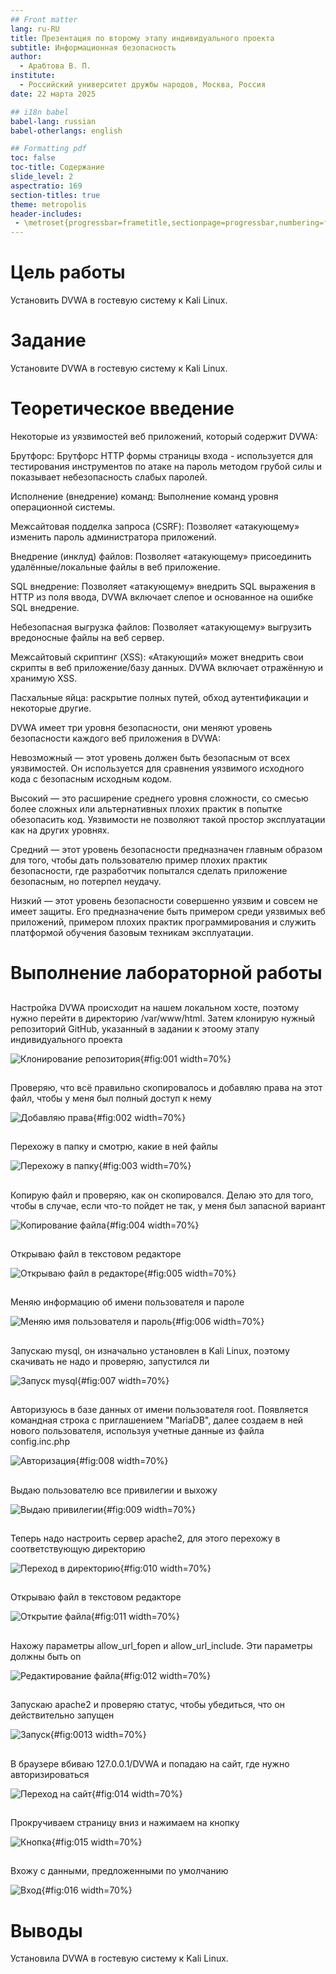 ```yaml
---
## Front matter
lang: ru-RU
title: Презентация по второму этапу индивидуального проекта
subtitle: Информационная безопасность
author:
  - Арабтова В. П.
institute:
  - Российский университет дружбы народов, Москва, Россия
date: 22 марта 2025

## i18n babel
babel-lang: russian
babel-otherlangs: english

## Formatting pdf
toc: false
toc-title: Содержание
slide_level: 2
aspectratio: 169
section-titles: true
theme: metropolis
header-includes:
 - \metroset{progressbar=frametitle,sectionpage=progressbar,numbering=fraction}
---
```


# Цель работы

Установить DVWA в гостевую систему к Kali Linux.

# Задание

Установите DVWA в гостевую систему к Kali Linux.

# Теоретическое введение

Некоторые из уязвимостей веб приложений, который содержит DVWA:

Брутфорс: Брутфорс HTTP формы страницы входа - используется для тестирования инструментов по атаке на пароль методом грубой силы и показывает небезопасность слабых паролей.

Исполнение (внедрение) команд: Выполнение команд уровня операционной системы.

Межсайтовая подделка запроса (CSRF): Позволяет «атакующему» изменить пароль администратора приложений.

Внедрение (инклуд) файлов: Позволяет «атакующему» присоединить удалённые/локальные файлы в веб приложение.

SQL внедрение: Позволяет «атакующему» внедрить SQL выражения в HTTP из поля ввода, DVWA включает слепое и основанное на ошибке SQL внедрение.

Небезопасная выгрузка файлов: Позволяет «атакующему» выгрузить вредоносные файлы на веб сервер.

Межсайтовый скриптинг (XSS): «Атакующий» может внедрить свои скрипты в веб приложение/базу данных. DVWA включает отражённую и хранимую XSS.

Пасхальные яйца: раскрытие полных путей, обход аутентификации и некоторые другие.

DVWA имеет три уровня безопасности, они меняют уровень безопасности каждого веб приложения в DVWA:

Невозможный — этот уровень должен быть безопасным от всех уязвимостей. Он используется для сравнения уязвимого исходного кода с безопасным исходным кодом.

Высокий — это расширение среднего уровня сложности, со смесью более сложных или альтернативных плохих практик в попытке обезопасить код. Уязвимости не 
позволяют такой простор эксплуатации как на других уровнях.

Средний — этот уровень безопасности предназначен главным образом для того, чтобы дать пользователю пример плохих практик безопасности, где разработчик попытался сделать приложение безопасным, но потерпел неудачу.

Низкий — этот уровень безопасности совершенно уязвим и совсем не имеет защиты. Его предназначение быть примером среди уязвимых веб приложений, примером плохих практик программирования и служить платформой обучения базовым техникам эксплуатации.

# Выполнение лабораторной работы

##

Настройка DVWA происходит на нашем локальном хосте, поэтому нужно перейти в директорию /var/www/html. Затем клонирую нужный репозиторий GitHub, указанный в задании к этоому этапу индивидуального проекта

![Клонирование репозитория](image/1.jpg){#fig:001 width=70%}

##

Проверяю, что всё правильно скопировалось и добавляю права на этот файл, чтобы у меня был полный доступ к нему

![Добавляю права](image/2.jpg){#fig:002 width=70%}

##

Перехожу в папку и смотрю, какие в ней файлы

![Перехожу в папку](image/3.jpg){#fig:003 width=70%}

##

Копирую файл и проверяю, как он скопировался. Делаю это для того, чтобы в случае, если что-то пойдет не так, у меня был запасной вариант

![Копирование файла](image/4.jpg){#fig:004 width=70%}

##

Открываю файл в текстовом редакторе

![Открываю файл в редакторе](image/5.jpg){#fig:005 width=70%}

##

Меняю информацию об имени пользователя и пароле

![Меняю имя пользователя и пароль](image/6.jpg){#fig:006 width=70%}

##

Запускаю mysql, он изначально установлен в Kali Linux, поэтому скачивать не надо и проверяю, запустился ли

![Запуск mysql](image/7.jpg){#fig:007 width=70%}

##

Авторизуюсь в базе данных от имени пользователя root. Появляется командная строка с приглашением "MariaDB", далее создаем в ней нового пользователя, используя учетные данные из файла config.inc.php

![Авторизация](image/8.jpg){#fig:008 width=70%}

##

Выдаю пользователю все привилегии и выхожу

![Выдаю привилегии](image/9.jpg){#fig:009 width=70%}

##

Теперь надо настроить сервер apache2, для этого перехожу в соответствующую директорию

![Переход в директорию](image/10.jpg){#fig:010 width=70%}

##

Открываю файл в текстовом редакторе

![Открытие файла](image/11.jpg){#fig:011 width=70%}

##

Нахожу параметры allow_url_fopen и allow_url_include. Эти параметры должны быть on

![Редактирование файла](image/12.jpg){#fig:012 width=70%}

##

Запускаю apache2 и проверяю статус, чтобы убедиться, что он действительно запущен

![Запуск](image/13.jpg){#fig:0013 width=70%}

##

В браузере вбиваю 127.0.0.1/DVWA и попадаю на сайт, где нужно авторизироваться

![Переход на сайт](image/14.jpg){#fig:014 width=70%}

##

Прокручиваем страницу вниз и нажимаем на кнопку

![Кнопка](image/15.jpg){#fig:015 width=70%}

##

Вхожу с данными, предложенными по умолчанию

![Вход](image/16.jpg){#fig:016 width=70%}

# Выводы

Установила DVWA в гостевую систему к Kali Linux.
